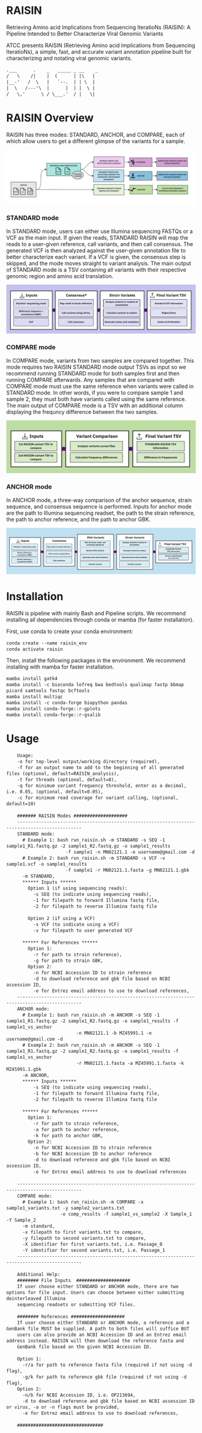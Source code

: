 # RAISIN
Retrieving Amino acid Implications from Sequencing IteratioNs (RAISIN): A Pipeline Intended to Better Characterize Viral Genomic Variants

ATCC presents RAISIN (Retrieving Amino acid Implications from Sequencing IteratioNs), a simple, fast, and accurate variant annotation pipeline built for characterizing and notating viral genomic variants.

```
.___      .    _   _____ _ __    _
/   \    /|    |  (      | |\   | 
|__-'   /  \   |   `--.  | | \  | 
|  \   /---'\  |      |  | |  \ | 
/   \,'      \ / \___.'  / |   \| 
```
# RAISIN Overview

RAISIN has three modes: STANDARD, ANCHOR, and COMPARE, each of which allow users to get a different glimpse of the variants for a sample.

![RAISIN Overview](https://github.com/ATCC-Bioinformatics/RAISIN/blob/develop/readme_images/RAISIN%20OVERVIEW_v3.jpg)

### STANDARD mode
In STANDARD mode, users can either use Illumina sequencing FASTQs or a VCF as the main input. If given the reads, STANDARD RAISIN will map the reads to a user-given reference, call variants, and then call consensus. The generated VCF is then analyzed against the user-given annotation file to better characterize each variant. If a VCF is given, the consensus step is skipped, and the mode moves straight to variant analysis. The main output of STANDARD mode is a TSV containing all variants with their respective genomic region and amino acid translation. 

![RAISIN STANDARD Mode](https://github.com/ATCC-Bioinformatics/RAISIN/blob/develop/readme_images/STANDARD_V5.jpg)

### COMPARE mode
In COMPARE mode, variants from two samples are compared together. This mode requires two RAISIN STANDARD mode output TSVs as input so we recommend running STANDARD mode for both samples first and then running COMPARE afterwards. Any samples that are compared with COMPARE mode must use the same reference when variants were called in STANDARD mode. In other words, if you were to compare sample 1 and sample 2, they must both have variants called using the same reference. The main output of COMPARE mode is a TSV with an additional column displaying the frequncy difference between the two samples.

![RAISIN COMPARE Mode](https://github.com/ATCC-Bioinformatics/RAISIN/blob/develop/readme_images/COMPARE_V4.jpg)

### ANCHOR mode
In ANCHOR mode, a three-way comparison of the anchor sequence, strain sequence, and consensus sequence is performed. Inputs for anchor mode are the path to Illumina sequencing readset, the path to the strain reference, the path to anchor reference, and the path to anchor GBK. 

![RAISIN ANCHOR Mode](https://github.com/ATCC-Bioinformatics/RAISIN/blob/develop/readme_images/ANCHOR_V4.jpg)


# Installation
RAISIN is pipeline with mainly Bash and Pipeline scripts. We recommend installing all dependencies through conda or mamba (for faster installation).

First, use conda to create your conda environment:
```
conda create --name raisin_env
conda activate raisin
```
Then, install the following packages in the environment. We recommend installing with mamba for faster installation. 
```
mamba install gatk4
mamba install -c bioconda lofreq bwa bedtools qualimap fastp bbmap picard samtools fastqc bcftools
mamba install multiqc
mamba install -c conda-forge biopython pandas
mamba install conda-forge::r-gplots
mamba install conda-forge::r-gsalib
```

# Usage
```
    Usage: 
    -o for top-level output/working directory (required),
    -f for an output name to add to the beginning of all generated files (optional, default=RAISIN_analysis),
    -t for threads (optional, default=8),
    -q for minimum variant frequency threshold, enter as a decimal, i.e. 0.05, (optional, default=0.05),
    -c for minimum read coverage for variant calling, (optional, default=10) 

    ####### RAISIN Modes ####################
    ----------------------------------------------------------------------------------------------
    STANDARD mode:
      # Example 1: bash run_raisin.sh -m STANDARD -s SEQ -1 sample1_R1.fastq.gz -2 sample1_R2.fastq.gz -o sample1_results 
                      -f sample1 -n MN02121.1 -e username@gmail.com -d
      # Example 2: bash run_raisin.sh -m STANDARD -s VCF -v sample1.vcf -o sample1_results 
                      -f sample1 -r MN02121.1.fasta -g MN02121.1.gbk
      -m STANDARD,
      ****** Inputs ******
        Option 1 (if using sequencing reads):
          -s SEQ (to indicate using sequencing reads),
          -1 for filepath to forward Illumina fastq file,
          -2 for filepath to reverse Illumina fastq file

        Option 2 (if using a VCF)
          -s VCF (to indicate using a VCF)
          -v for filepath to user generated VCF

      ****** For References ******
        Option 1:
          -r for path to strain reference),
          -g for path to strain GBK,
        Option 2:
          -n for NCBI Accession ID to strain reference
          -d to download reference and gbk file based on NCBI assession ID,
          -e for Entrez email address to use to download references,
    ----------------------------------------------------------------------------------------------
    ANCHOR mode:
      # Example 1: bash run_raisin.sh -m ANCHOR -s SEQ -1 sample1_R1.fastq.gz -2 sample1_R2.fastq.gz -o sample1_results -f sample1_vs_anchor
                          -n MN02121.1 -b MZ45991.1 -e username@gmail.com -d
      # Example 2: bash run_raisin.sh -m ANCHOR -s SEQ -1 sample1_R1.fastq.gz -2 sample1_R2.fastq.gz -o sample1_results -f sample1_vs_anchor
                          -r MN02121.1.fasta -a MZ45991.1.fasta -k MZ45991.1.gbk
      -m ANCHOR,
      ****** Inputs ******
          -s SEQ (to indicate using sequencing reads),
          -1 for filepath to forward Illumina fastq file,
          -2 for filepath to reverse Illumina fastq file

      ****** For References ******
        Option 1:
          -r for path to strain reference,
          -a for path to anchor reference,
          -k for path to anchor GBK,
        Option 2:
          -n for NCBI Accession ID to strain reference
          -b for NCBI Accession ID to anchor reference
          -d to download reference and gbk file based on NCBI assession ID,
          -e for Entrez email address to use to download references

    ----------------------------------------------------------------------------------------------
    COMPARE mode:
      # Example 1: bash run_raisin.sh -m COMPARE -x sample1_variants.txt -y sample2_variants.txt 
                    -o comp_results -f sample1_vs_sample2 -X Sample_1 -Y Sample_2
      -m standard,
      -x filepath to first variants.txt to compare,
      -y filepath to second variants.txt to compare,
      -X identifier for first variants.txt, i.e. Passage_0
      -Y identifier for second variants.txt, i.e. Passage_1
    ----------------------------------------------------------------------------------------------
    
    Additional Help:
    ######## File Inputs  ####################
    If user choose either STANDARD or ANCHOR mode, there are two options for file input. Users can choose between either submitting deinterleaved Illumina
    sequencing readsets or submitting VCF files. 
    
    ######## References ####################
    If user choose either STANDARD or ANCHOR mode, a reference and a GenBank file MUST be supplied. A path to both files will suffice BUT
    users can also provide an NCBI Accession ID and an Entrez email address instead. RAISIN will then download the reference fasta and
    GenBank file based on the given NCBI Accession ID. 
    
    Option 1:
      -r/a for path to reference fasta file (required if not using -d flag),
      -g/k for path to reference gbk file (required if not using -d flag),
    Option 2:
      -n/b for NCBI Accession ID, i.e. OP213694,
      -d to download reference and gbk file based on NCBI assession ID or virus, -a or -n flags must be provided,
      -e for Entrez email address to use to download references,
    
    ################################
